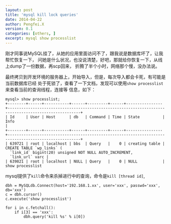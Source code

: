 ```yaml
---
layout: post
title: 'mysql kill lock queries'
date: 2014-04-22
author: Pengfei.X
version: 0.1
categories: [others, ]
excerpt: mysql show processlist
---
```


刚才同事说MySQL挂了，从她的应用里面访问不了，跟我说是数据库坏了，让我帮忙恢复一下，
问她是什么状况，也没说清楚，好吧，那就给你恢复一下，从线上dump了一份数据，再scp回来，
折腾了半个小时，网络那个慢，没办法说。

最终拷贝到开发环境的服务器上，开始导入，但是，每次导入都会卡死，有可能是当前数据库已经
处于死锁了，查看了一下文档，发现可以使用`show processlist`来查看当前的查询线程，连接等
信息，如下：

    mysql> show processlist;
    +--------+------+-----------+------+---------+------+----------------+------------------------------------------------------------------------------------------------------+
    | Id     | User | Host      | db   | Command | Time | State          | Info                                                                                                 |
    +--------+------+-----------+------+---------+------+----------------+------------------------------------------------------------------------------------------------------+
    | 639721 | root | localhost | bbs  | Query   |    0 | creating table | CREATE TABLE `wp_links` (
      `link_id` bigint(20) unsigned NOT NULL AUTO_INCREMENT,
      `link_url` varc | 
    | 639821 | root | localhost | NULL | Query   |    0 | NULL           | show processlist                                   

mysql提供了`kill`命令来杀掉进行中的查询，命令是`kill [thread id]`, 

    dbh = MySQLdb.Connect(host='192.168.1.xx', user='xxx', passwd='xxx', db='xxx')
    c = dbh.cursor()
    c.execute('show processlist')

    for i in c.fetchall():
        if i[3] == 'xxx':
            dbh.query('kill %s' % i[0])
